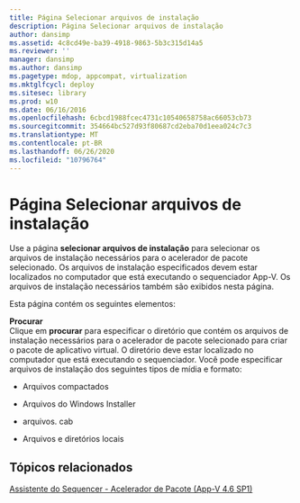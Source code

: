 ```yaml
---
title: Página Selecionar arquivos de instalação
description: Página Selecionar arquivos de instalação
author: dansimp
ms.assetid: 4c8cd49e-ba39-4918-9863-5b3c315d14a5
ms.reviewer: ''
manager: dansimp
ms.author: dansimp
ms.pagetype: mdop, appcompat, virtualization
ms.mktglfcycl: deploy
ms.sitesec: library
ms.prod: w10
ms.date: 06/16/2016
ms.openlocfilehash: 6cbcd1988fcec4731c10540658758ac66053cb73
ms.sourcegitcommit: 354664bc527d93f80687cd2eba70d1eea024c7c3
ms.translationtype: MT
ms.contentlocale: pt-BR
ms.lasthandoff: 06/26/2020
ms.locfileid: "10796764"
---
```

# Página Selecionar arquivos de instalação


Use a página **selecionar arquivos de instalação** para selecionar os arquivos de instalação necessários para o acelerador de pacote selecionado. Os arquivos de instalação especificados devem estar localizados no computador que está executando o sequenciador App-V. Os arquivos de instalação necessários também são exibidos nesta página.

Esta página contém os seguintes elementos:

<a href="" id="browse"></a>**Procurar**  
Clique em **procurar** para especificar o diretório que contém os arquivos de instalação necessários para o acelerador de pacote selecionado para criar o pacote de aplicativo virtual. O diretório deve estar localizado no computador que está executando o sequenciador. Você pode especificar arquivos de instalação dos seguintes tipos de mídia e formato:

-   Arquivos compactados

-   Arquivos do Windows Installer

-   arquivos. cab

-   Arquivos e diretórios locais

## Tópicos relacionados


[Assistente do Sequencer - Acelerador de Pacote (App-V 4.6 SP1)](sequencer-wizard---package-accelerator--appv-46-sp1-.md)

 

 






